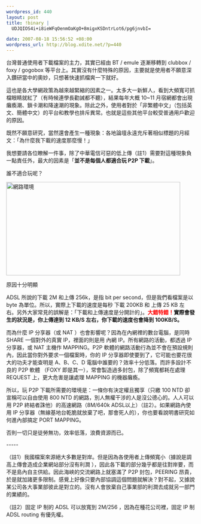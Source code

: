 ```yaml
--- 
wordpress_id: 440
layout: post
title: !binary |
  UDJQIOS4i+i8ieWFqOenmOaKgO+8migxKSDntrLot6/pg6jnvbI=

date: 2007-08-18 15:56:52 +08:00
wordpress_url: http://blog.xdite.net/?p=440
---
```

<p>台灣普通使用者下載檔案的主力，其實已經由 BT / emule 逐漸移轉到 clubbox / foxy / gogobox 等平台上。其實沒有什麼特殊的原因，主要就是使用者不願意深入鑽研當中的奧妙，只想著快速抓檔爽一下就好。</p>
<p>這也是各大學網政策為越來越緊縮的因素之一。太多大一新鮮人，看到大頻寬可抓檔眼睛就紅了（有時候連學長勸誡都不聽），結果每年大概 10~11 月宿網都會出現癱瘓潮、鎖卡潮和降速潮的現象。除此之外，使用者對於「非繁體中文」（包括英文、簡體中文）的平台和教學也排斥異常。也就是這些其他平台較受普通用戶歡迎的原因。</p>
<p>既然不願意研究，當然還會產生一種現象：各地論壇永遠充斥著相似標題的月經文：「為什麼我下載的速度那麼慢！」</p>
<p>我想要請各位瞭解一件事，除了中華電信可惡的低上傳（註1）需要對這種現象負一點責任外，最大的因素是「<strong>並不是每個人都適合玩 P2P 下載</strong>」。</p>
<p>誰不適合玩呢？</p>
<p><a href="http://www.flickr.com/photos/14765209@N00/1156263111/" title="相片分享"><img width="465" alt="網路環境" height="250" src="http://farm2.static.flickr.com/1394/1156263111_cd7703d7fc_o.jpg"/></a></p>
<p>原因十分明顯</p>
<p>ADSL 所說的下載 2M 和上傳 256k，是指 bit per second，但是我們看檔案是以 byte 為單位。所以，實際上下載的速度是每秒 下載 200KB 和 上傳 25 KB 左右。另外大家常見的誤解是：「下載和上傳速度是分開計的」。<strong><span style="COLOR: #ff0000"><strong>大錯特錯！</strong></span>實際會發生的狀況是，你上傳達到 12 KB/S 左右，你下載的速度也會降到 100KB/S。</strong></p>
<p>而為什麼 IP 分享器（或 NAT ）也會影響呢？因為在內網裡的數台電腦，是同時 SHARE 一個對外的真實 IP，裡面的則是用 內網 IP。所有網路的活動，都透過 IP 分享器，或 NAT 主機作 MAPPING。P2P 軟體的網路活動行為並不會在預設規則內，因此當你對外要求一個檔案時，你的 IP 分享器即使要到了，它可能也要花很大的功夫才能查明是 A、B、C、D 電腦中誰要的？效率十分低落。而許多設計不良的 P2P 軟體 （FOXY 即是其一），常會製造過多封包，除了頻寬都耗在處理 REQUEST 上，更大危害是讓處理 MAPPING 的機器癱瘓。</p>
<p>所以，玩 P2P 下載所需要的環境是：一條你有決定權且獨享（只繳 100 NTD 卻宣稱可以自由使用 800 NTD 的網路，別人無權干涉的人是沒公德心的。人人可以用 P2P 終結者誅他）的高速網路（8M/640k ADSL以上）（註2）。如果網路內使用 IP 分享器（無線基地台乾脆就放棄了吧，那會死人的），你也要看說明書研究如何進內部搞定 PORT MAPPING。</p>
<p>否則一切只是徒勞無功，效率低落，浪費資源而已。</p>
<p>-----</p>
<p>（註1）我國檔案來源絕大多數是對岸。但是因為各使用者上傳頻寬小（據說是調高上傳會造成企業網站部分沒有利潤 ），因此各下載的部分幾乎都是往對岸要，而不是島內自主供給。因此海峽的交流網路上就塞滿了 P2P 封包，PEERING 昂貴，於是就加諸更多限制。感覺上好像只要內部協調這個問題就解決？對不起，又據說某公司各大事業部彼此是對立的。沒有人會放棄自己事業部的利潤去成就另一部門的業績的。</p>
<p>（註2）固定 IP 制的 ADSL 可以放寬到 2M/256 ，因為在種花公司裡，固定 IP 制 ADSL routing 有優先權。</p>
